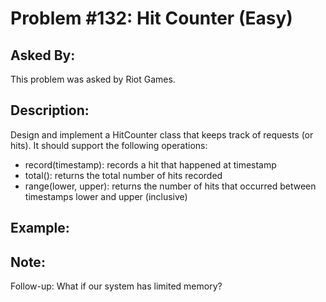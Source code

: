 # Problem #132: Hit Counter (Easy)

## Asked By:

This problem was asked by Riot Games.

## Description:
 
Design and implement a HitCounter class that keeps track of requests (or hits). It should support the following operations:

- record(timestamp): records a hit that happened at timestamp
- total(): returns the total number of hits recorded
- range(lower, upper): returns the number of hits that occurred between timestamps lower and upper (inclusive)

## Example:


## Note:
Follow-up: What if our system has limited memory?
